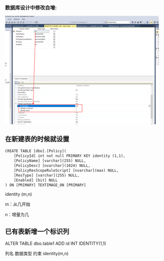 ### 数据库设计中修改自增:

![1656318696262](mdimg/%E6%95%B0%E6%8D%AE%E5%BA%93%E8%AE%BE%E7%BD%AE%E8%87%AA%E5%A2%9E/1656318696262.png)

## 在新建表的时候就设置

```
CREATE TABLE [dbo].[Policy](
	[PolicyId] int not null PRIMARY KEY identity (1,1),
	[PolicyName] [varchar](255) NULL,
	[PolicyDesc] [nvarchar](1024) NULL,
	[PolicyResScopeRuleScript] [nvarchar](max) NULL,
	[ResType] [varchar](255) NULL,
	[Enabled] [bit] NULL
) ON [PRIMARY] TEXTIMAGE_ON [PRIMARY]
```

identity (m,n)

m：从几开始

n：增量为几

## 已有表新增一个标识列

ALTER TABLE dbo.table1 ADD id INT IDENTITY(1,1)

列名 数据类型 约束 identity(m,n) 